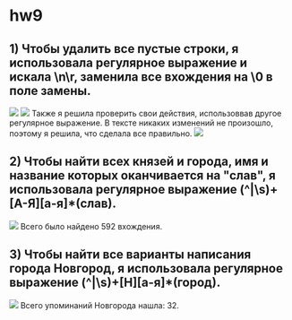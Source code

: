 # hw9
## 1) Чтобы удалить все пустые строки, я использовала регулярное выражение и искала \n\r, заменила все вхождения на \0 в поле замены.
![](https://pp.userapi.com/c840332/v840332947/8e58e/sXfFTipsO7Q.jpg)
![](https://pp.userapi.com/c840332/v840332947/8e598/d0N161WZOT0.jpg)
Также я решила проверить свои действия, использоввав другое регулярное выражение. В тексте никаких изменений не произошло, поэтому я решила, что сделала все правильно.
![](https://pp.userapi.com/c840332/v840332947/8e5a2/3OCnQiBzxiQ.jpg)


## 2) Чтобы найти всех князей и города, имя и название которых оканчивается на "слав", я использовала регулярное выражение (^|\s)+[А-Я][а-я]*(слав). 
![](https://pp.userapi.com/c840332/v840332947/8e5ac/2MLXd97apzY.jpg)
Всего было найдено 592 вхождения.

## 3) Чтобы найти все варианты написания города Новгород, я использовала регулярное выражение (^|\s)+[Н][а-я]*(город). 
![](https://pp.userapi.com/c840332/v840332947/8e5b6/j6sPSQIJRTY.jpg)
Всего упоминаний Новгорода нашла: 32.
